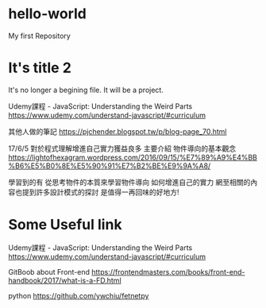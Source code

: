# hello-world
My first Repository


# It's title 2
It's no longer a begining file. It will be a project.

Udemy課程 - JavaScript: Understanding the Weird Parts
https://www.udemy.com/understand-javascript/#curriculum

其他人做的筆記
https://pjchender.blogspot.tw/p/blog-page_70.html


17/6/5 對於程式理解增進自己實力獲益良多
主要介紹 物件導向的基本觀念
https://lightofhexagram.wordpress.com/2016/09/15/%E7%89%A9%E4%BB%B6%E5%B0%8E%E5%90%91%E7%B2%BE%E9%9A%A8/

學習到的有
從思考物件的本質來學習物件導向
如何增進自己的實力
網至相關的內容也提到許多設計模式的探討
是值得一再回味的好地方!



# Some Useful link
Udemy課程 - JavaScript: Understanding the Weird Parts
https://www.udemy.com/understand-javascript/#curriculum

GitBoob about Front-end
https://frontendmasters.com/books/front-end-handbook/2017/what-is-a-FD.html

python 
https://github.com/ywchiu/fetnetpy
